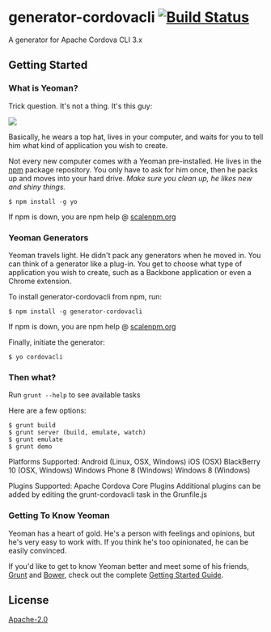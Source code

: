 # generator-cordovacli [![Build Status](https://secure.travis-ci.org/csantanapr/generator-cordovacli.png?branch=master)](https://travis-ci.org/csantanapr/generator-cordovacli)

A generator for Apache Cordova CLI 3.x


## Getting Started

### What is Yeoman?

Trick question. It's not a thing. It's this guy:

![](http://i.imgur.com/JHaAlBJ.png)

Basically, he wears a top hat, lives in your computer, and waits for you to tell him what kind of application you wish to create.

Not every new computer comes with a Yeoman pre-installed. He lives in the [npm](https://npmjs.org) package repository. You only have to ask for him once, then he packs up and moves into your hard drive. *Make sure you clean up, he likes new and shiny things.*

```
$ npm install -g yo
```

If npm is down, you are npm help @ [scalenpm.org](https://scalenpm.org)

### Yeoman Generators

Yeoman travels light. He didn't pack any generators when he moved in. You can think of a generator like a plug-in. You get to choose what type of application you wish to create, such as a Backbone application or even a Chrome extension.

To install generator-cordovacli from npm, run:

```
$ npm install -g generator-cordovacli
```

If npm is down, you are npm help @ [scalenpm.org](https://scalenpm.org)

Finally, initiate the generator:

```
$ yo cordovacli
```

### Then what?
Run  `grunt --help` to see available tasks

Here are a few options:
```
$ grunt build
$ grunt server (build, emulate, watch)
$ grunt emulate
$ grunt demo
```

Platforms Supported:
Android (Linux, OSX, Windows)
iOS (OSX)
BlackBerry 10 (OSX, Windows)
Windows Phone 8 (Windows)
Windows 8 (Windows)

Plugins Supported:
Apache Cordova Core Plugins
Additional plugins can be added by editing the grunt-cordovacli task in the Grunfile.js


### Getting To Know Yeoman

Yeoman has a heart of gold. He's a person with feelings and opinions, but he's very easy to work with. If you think he's too opinionated, he can be easily convinced.

If you'd like to get to know Yeoman better and meet some of his friends, [Grunt](http://gruntjs.com) and [Bower](http://bower.io), check out the complete [Getting Started Guide](https://github.com/yeoman/yeoman/wiki/Getting-Started).


## License

[Apache-2.0](./LICENSE-Apache-2.0)
